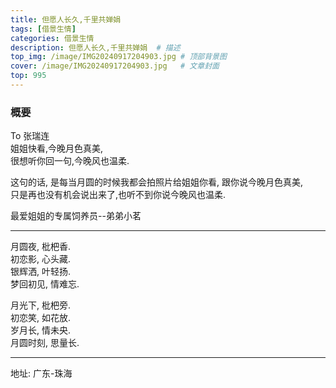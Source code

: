 ```yaml
---
title: 但愿人长久,千里共婵娟
tags: [借景生情] 
categories: 借景生情 
description: 但愿人长久,千里共婵娟  # 描述
top_img: /image/IMG20240917204903.jpg # 顶部背景图
cover: /image/IMG20240917204903.jpg   # 文章封面
top: 995
---
```


### 概要 

To 张瑞连    
姐姐快看,今晚月色真美,    
很想听你回一句,今晚风也温柔.    
  
  
这句的话, 是每当月圆的时候我都会拍照片给姐姐你看, 跟你说今晚月色真美,    
只是再也没有机会说出来了,也听不到你说今晚风也温柔.       

最爱姐姐的专属饲养员--弟弟小茗  

---   

月圆夜, 枇杷香.  
初恋影, 心头藏.  
银辉洒, 叶轻扬.  
梦回初见, 情难忘.   

月光下, 枇杷旁.  
初恋笑, 如花放.  
岁月长, 情未央.  
月圆时刻, 思量长.  

---    

地址: 广东-珠海